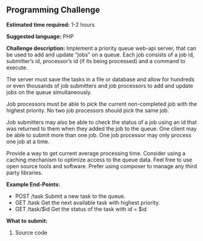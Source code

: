 ## Programming Challenge


**Estimated time required:**
1-2 hours

**Suggested language:**
PHP

**Challenge description:**
Implement a priority queue web-api server, that can be used to add and update “jobs”
on a queue. Each job consists of a job id, submitter’s id, processor’s id (if its being
processed) and a command to execute.

The server must save the tasks in a file or database and allow for hundreds or even
thousands of job submitters and job processors to add and update jobs on the queue
simultaneously.

Job processors must be able to pick the current non-completed job with the highest
priority. No two job processors should pick the same job.

Job submitters may also be able to check the status of a job using an id that was
returned to them when they added the job to the queue. One client may be able to
submit more than one job. One job processor may only process one job at a time.

Provide a way to get current average processing time. Consider using a caching
mechanism to optimize access to the queue data. Feel free to use open source tools
and software. Prefer using composer to manage any third party libraries.

**Example End-Points:**
* POST /task Submit a new task to the queue.
* GET /task Get the next available task with highest priority.
* GET /task/$id Get the status of the task with id = $id

**What to submit:**
1. Source code
